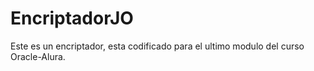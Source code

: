 # EncriptadorJO
Este es un encriptador, esta codificado para el ultimo modulo del curso Oracle-Alura.
